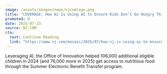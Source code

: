 ```yaml
---
image: /assets/images/news/njcomlogo.png
title: "COVERAGE: How NJ Is Using AI to Ensure Kids Don’t Go Hungry This Summer"
promoted: 0
date: 2025-07-23
source: NJ.COM
cta:
  text: Continue Reading
  link: "https://www.nj.com/mosaic/2025/07/how-nj-is-using-ai-to-ensure-thousands-of-kids-dont-go-hungry-this-summer.html"
---
```


Leveraging AI, the Office of Innovation helped 106,000 additional eligible children in 2024 (and 76,000 more in 2025) get access to nutritious food through the Summer Electronic Benefit Transfer program. 
